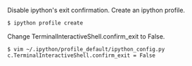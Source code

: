 Disable ipython's exit confirmation. Create an ipython profile.

```bash
$ ipython profile create
```

Change TerminalInteractiveShell.confirm_exit to False.

```
$ vim ~/.ipython/profile_default/ipython_config.py
c.TerminalInteractiveShell.confirm_exit = False
```